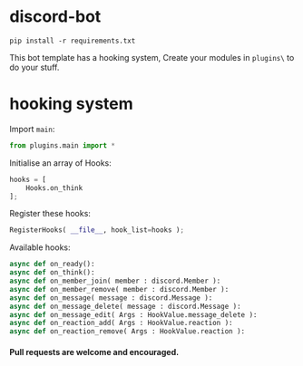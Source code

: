 # discord-bot

```
pip install -r requirements.txt
```

This bot template has a hooking system, Create your modules in ``plugins\`` to do your stuff.

# hooking system

Import ``main``:
```python
from plugins.main import *
```

Initialise an array of Hooks:
```python
hooks = [
    Hooks.on_think
];
```

Register these hooks:
```python
RegisterHooks( __file__, hook_list=hooks );
```

Available hooks:
```python
async def on_ready():
async def on_think():
async def on_member_join( member : discord.Member ):
async def on_member_remove( member : discord.Member ):
async def on_message( message : discord.Message ):
async def on_message_delete( message : discord.Message ):
async def on_message_edit( Args : HookValue.message_delete ):
async def on_reaction_add( Args : HookValue.reaction ):
async def on_reaction_remove( Args : HookValue.reaction ):
```

#### Pull requests are welcome and encouraged.
